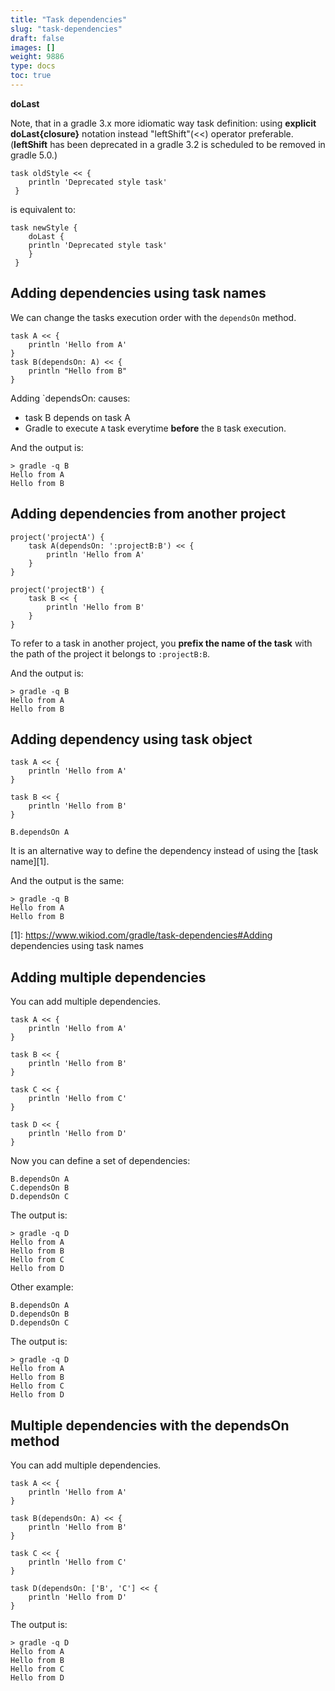 ```yaml
---
title: "Task dependencies"
slug: "task-dependencies"
draft: false
images: []
weight: 9886
type: docs
toc: true
---
```


**doLast**

Note, that in a gradle 3.x more idiomatic way task definition: using **explicit** **doLast{closure}** notation instead "leftShift"(<<) operator preferable.(**leftShift** has been deprecated in a gradle 3.2 is scheduled to be removed in gradle 5.0.)

    task oldStyle << {
        println 'Deprecated style task'
     }

is equivalent to:

    task newStyle {
        doLast {
        println 'Deprecated style task'
        }
     }

## Adding dependencies using task names
We can change the tasks execution order with the `dependsOn` method.

    task A << {
        println 'Hello from A'
    }
    task B(dependsOn: A) << {
        println "Hello from B"
    }

Adding `dependsOn: causes:
- task B depends on task A
- Gradle to execute `A` task everytime **before** the `B` task execution.

And the output is:

    > gradle -q B
    Hello from A
    Hello from B

## Adding dependencies from another project
    project('projectA') {
        task A(dependsOn: ':projectB:B') << {
            println 'Hello from A'
        }
    }
    
    project('projectB') {
        task B << {
            println 'Hello from B'
        }
    }
To refer to a task in another project, you **prefix the name of the task** with the path of the project it belongs to `:projectB:B`. 

And the output is:

    > gradle -q B
    Hello from A
    Hello from B

## Adding dependency using task object
    task A << {
        println 'Hello from A'
    }
    
    task B << {
        println 'Hello from B'
    }
    
    B.dependsOn A

It is an alternative way to define the dependency instead of using the [task name][1].

And the output is the same:

    > gradle -q B
    Hello from A
    Hello from B


  [1]: https://www.wikiod.com/gradle/task-dependencies#Adding dependencies using task names

## Adding multiple dependencies
You can add multiple dependencies.

    task A << {
        println 'Hello from A'
    }
    
    task B << {
        println 'Hello from B'
    }
    
    task C << {
        println 'Hello from C'
    }
    
    task D << {
        println 'Hello from D'
    }

Now you can define a set of dependencies:

    B.dependsOn A
    C.dependsOn B
    D.dependsOn C

The output is:

    > gradle -q D
    Hello from A
    Hello from B
    Hello from C
    Hello from D

Other example:

    B.dependsOn A 
    D.dependsOn B
    D.dependsOn C

The output is:

    > gradle -q D
    Hello from A
    Hello from B
    Hello from C
    Hello from D




## Multiple dependencies with the dependsOn method
You can add multiple dependencies.

    task A << {
        println 'Hello from A'
    }
    
    task B(dependsOn: A) << {
        println 'Hello from B'
    }
    
    task C << {
        println 'Hello from C'
    }
    
    task D(dependsOn: ['B', 'C'] << {
        println 'Hello from D'
    }

The output is:

    > gradle -q D
    Hello from A
    Hello from B
    Hello from C
    Hello from D



